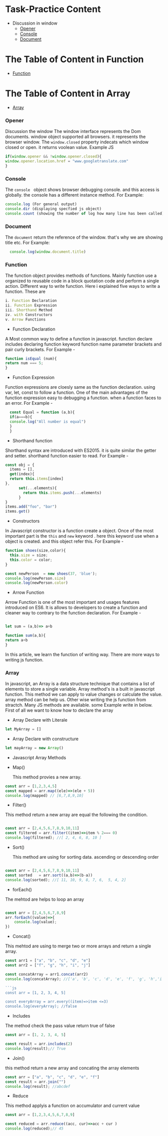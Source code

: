 # Task-Practice Content


- Discussion in window
  - [Opener](#Opener)
  - [Console](#Console)
  - [Document](#Document)
    
 # The Table of Content in Function
- [Function](#Function)

 # The Table of Content in Array
- [Array](#Array)


### Opener
Discussion the window The window interface represents the Dom documents. window object supported all browsers. it represents the browser window.
The `window.closed` property indecats which window closed or open. it returns voolean value. Example JS
```js
if(window.opener && !window.opener.closed){
window.opener.location.href = "www.googletranslate.com"
}
```

 ### Console

The `console ` object shows browser debugging console. and this access is globally. the console has a different instance method. For Example: 
```js
console.log (For general output)
console.dir (displaying specfied js object)
console.count (showing the number of log how many line has been called)
```


### Document

  The `document` return the reference of the window. that's why we are showing title etc. For Example:

```js
  console.log(window.document.title)
```

### Function
The function object provides methods of functions. Mainly function use a organized to reusable code in a block quotation code and perform a single action. Different way to write function. Here i explained five ways to write a function. These are
```js
i. Function Declaration
ii. Function Expression
iii. Shorthand Method
iv. with Constructors
v. Arrow Functions

```
- Function Declaration
  
A Most common way to define a function in javascript. function declare includes declaring function keyword function name parameter brackets and pair curly brackets. For Example -

```js
function isEqual (num){
return num === 5;
}
```

- Function Expression
  
Function expressions are cloesly same as the function declaration. using var, let, const to follow a function. One of the main advantages of the function expression easy to debugging a function. when a function faces to  an error. For Example -

```js
  const Equal = function (a,b){
  if(a===b){
  console.log("All number is equal")
  }
  }
```

- Shorthand function
  
Shorthand syntax are introduced with ES2015. it is quite similar the getter and setter. shorthand function easier to read. For Example - 

```js
const obj = {
  items = [],
  get(index){
  return this.items[index]
},
      set(...elements){
        return this.items.push(...elements)
      }
}
items.add("foo", "bar")
items.get()
```

- Constructors

In Javascript constructor is a function create a object. Once of the most important part is the `this` and `new` keyword . here this keyword use when a object is created. and this object refer this. For Example -

```js
function shoes(size,color){
  this.size = size;
  this.color = color;
}

const newPerson  = new shoes(37, 'blue');
console.log(newPerson.size)
console.log(newPerson.color)

```

- Arrow Function

Arrow Function is one of the most important and usages features introduced on ES6. It is allows to developers to create a function and cleaner way to contrary to the function declaration. For Example - 

```js

let sum = (a,b)=> a+b

function sum(a,b){
return a+b
}

```

In this article, we learn the function of writing way. There are more ways to writing js function.


### Array

In javascript, an Array is a data structure technique that contains a list of elements to  store a single variable. Array method's is a built in javascript function. This method we can apply to value changes or calculate the value. array method can be help us. Other wise writing the js function from stractch. Many JS methods are available. some Example write in below. First of all we want to know how to declare the array 
- Array Declare with Literale

```js
let MyArray = []
```
- Array Declare with constructure

```js
let mayArray = new Array()
```

- Javascript Array Methods
- Map()

  
  This method provies a new array.
```js
const arr = [1,2,3,4,5]
const mapped = arr.map((ele)=>(ele + 5))
console.log(mapped) // [6,7,8,9,10]
```
- Filter()

  
This method return a new array are equal the following the condition.
```js

const arr = [2,4,5,6,7,8,9,10,11]
const filtered = arr.filter((item)=>item % 2=== 0)
console.log(filtered); //[ 2, 4, 6, 8, 10 ]
```

- Sort()

  
  This method are using for sorting data. ascending or descending order
```js

const arr = [2,4,5,6,7,8,9,10,11]
const sorted   = arr.sort((a,b)=>(b-a))
console.log(sorted); //[ 11, 10, 9, 8, 7, 6,  5, 4, 2]
```

- forEach()
  
The mehtod are helps to loop an array
```js

const arr = [2,4,5,6,7,8,9]
arr.forEach((value)=>{
    console.log(value);
})

```
- Concat()

This mehtod are using to merge two or more arrays and return a single array.

```js
const arr1 = ["a", "b", "c", "d", "e"]
const arr2 = ["f", "g", "h", "i", "j"]

const concatArray = arr1.concat(arr2)
console.log(concatArray); //['a', 'b', 'c', 'd', 'e', 'f', 'g', 'h','i', 'j']

```js
const arr = [1, 2, 3, 4, 5]

const everyArray = arr.every((item)=>item <=3)
console.log(everyArray); //false

```
- Includes

The method check the pass value return true of false

```js
const arr = [1, 2, 3, 4, 5]

const result = arr.includes(2)
console.log(result);// True

```

- Join()

this method return a new array and concating the array elements

  ```js
const arr = ["a", "b", "c", "d", "e", "f"]
const result = arr.join("")
console.log(result); //abcdef
```

- Reduce


This method applyis a function on accumulator and current value

```js
const arr = [1,2,3,4,5,6,7,8,9]

const reduced = arr.reduce((acc, cur)=>acc + cur )
console.log(reduced);// 45
```





